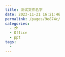 ```yaml
---
title: 测试文件名字
date: 2023-11-21 16:21:46
permalink: /pages/9e874c/
categories:
  - zh
  - Office
  - ppt
tags:
  - 
---
```

